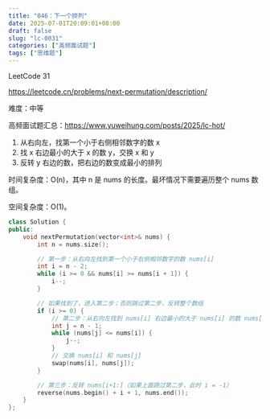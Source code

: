 ```yaml
---
title: "046：下一个排列"
date: 2025-07-01T20:09:01+08:00
draft: false
slug: "lc-0031"
categories: ["高频面试题"]
tags: ["思维题"]
---
```


LeetCode 31

https://leetcode.cn/problems/next-permutation/description/

难度：中等

高频面试题汇总：https://www.yuweihung.com/posts/2025/lc-hot/

1. 从右向左，找第一个小于右侧相邻数字的数 x
2. 找 x 右边最小的大于 x 的数 y，交换 x 和 y
3. 反转 y 右边的数，把右边的数变成最小的排列

时间复杂度：O(n)，其中 n 是 nums 的长度。最坏情况下需要遍历整个 nums 数组。

空间复杂度：O(1)。

<!--more-->

```cpp
class Solution {
public:
    void nextPermutation(vector<int>& nums) {
        int n = nums.size();

        // 第一步：从右向左找到第一个小于右侧相邻数字的数 nums[i]
        int i = n - 2;
        while (i >= 0 && nums[i] >= nums[i + 1]) {
            i--;
        }

        // 如果找到了，进入第二步；否则跳过第二步，反转整个数组
        if (i >= 0) {
            // 第二步：从右向左找到 nums[i] 右边最小的大于 nums[i] 的数 nums[j]
            int j = n - 1;
            while (nums[j] <= nums[i]) {
                j--;
            }
            // 交换 nums[i] 和 nums[j]
            swap(nums[i], nums[j]);
        }

        // 第三步：反转 nums[i+1:]（如果上面跳过第二步，此时 i = -1）
        reverse(nums.begin() + i + 1, nums.end());
    }
};
```
